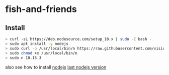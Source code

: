 # fish-and-friends


## Install
```sh
> curl -sL https://deb.nodesource.com/setup_10.x | sudo -E bash -
> sudo apt install -y nodejs
> sudo curl -o /usr/local/bin/n https://raw.githubusercontent.com/visionmedia/n/master/bin/n
> sudo chmod +x /usr/local/bin/n
> sudo n 10.15.3
```

also see how to install [nodejs](https://doc.ubuntu-fr.org/nodejs)
[last nodejs version](https://nodejs.org/en/)